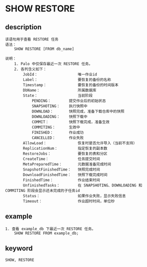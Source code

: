 # SHOW RESTORE
## description
    该语句用于查看 RESTORE 任务
    语法：
        SHOW RESTORE [FROM db_name]
        
    说明：
        1. Palo 中仅保存最近一次 RESTORE 任务。
        2. 各列含义如下：
            JobId：                  唯一作业id
            Label：                  要恢复的备份的名称
            Timestamp：              要恢复的备份的时间版本
            DbName：                 所属数据库
            State：                  当前阶段
                PENDING：        提交作业后的初始状态
                SNAPSHOTING：    执行快照中
                DOWNLOAD：       快照完成，准备下载仓库中的快照
                DOWNLOADING：    快照下载中
                COMMIT：         快照下载完成，准备生效
                COMMITING：      生效中
                FINISHED：       作业成功
                CANCELLED：      作业失败
            AllowLoad：              恢复时是否允许导入（当前不支持）
            ReplicationNum：         指定恢复的副本数
            RestoreJobs：            要恢复的表和分区
            CreateTime：             任务提交时间
            MetaPreparedTime：       元数据准备完成时间
            SnapshotFinishedTime：   快照完成时间
            DownloadFinishedTime：   快照下载完成时间
            FinishedTime：           作业结束时间
            UnfinishedTasks：        在 SNAPSHOTING、DOWNLOADING 和 COMMITING 阶段会显示还未完成的子任务id
            Status：                 如果作业失败，显示失败信息
            Timeout：                作业超时时间，单位秒

## example
    1. 查看 example_db 下最近一次 RESTORE 任务。
        SHOW RESTORE FROM example_db;

## keyword
    SHOW, RESTORE
    
